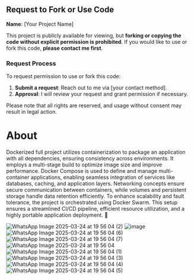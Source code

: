 ## Request to Fork or Use Code

**Name**: [Your Project Name]

This project is publicly available for viewing, but **forking or copying the code without explicit permission is prohibited**. If you would like to use or fork this code, **please contact me first**.

### Request Process
To request permission to use or fork this code:
1. **Submit a request**: Reach out to me via [your contact method].
2. **Approval**: I will review your request and grant permission if necessary.

Please note that all rights are reserved, and usage without consent may result in legal action.

# About

 Dockerized full project utilizes containerization to package an application with all dependencies, ensuring consistency across environments. It employs a multi-stage build 
 to optimize image size and improve performance. Docker Compose is used to define and manage multi-container applications, enabling seamless integration of services like 
 databases, caching, and application layers. Networking concepts ensure secure communication between containers, while volumes and persistent storage handle data retention 
 efficiently. To enhance scalability and fault tolerance, the project is orchestrated using Docker Swarm. This setup ensures a streamlined CI/CD pipeline, 
 efficient resource utilization, and a highly portable application deployment. 🚀

  ![WhatsApp Image 2025-03-24 at 19 56 04 (2)](https://github.com/user-attachments/assets/e0ff3377-ff3a-4cde-956b-cd88bc7d64ed)
  ![image](https://github.com/user-attachments/assets/34ee45dd-7ee2-4ec2-b5ec-5fee3b511a7d)
  ![WhatsApp Image 2025-03-24 at 19 56 04 (6)](https://github.com/user-attachments/assets/e0696ec2-c780-4689-b661-7c13d444c5f8)
  ![WhatsApp Image 2025-03-24 at 19 56 04 (7)](https://github.com/user-attachments/assets/83352287-7e0d-4881-a2c2-9ade1794d797)
  ![WhatsApp Image 2025-03-24 at 19 56 04](https://github.com/user-attachments/assets/51626d77-b59d-4ca5-8b99-28d95337dcac)
  ![WhatsApp Image 2025-03-24 at 19 56 04 (1)](https://github.com/user-attachments/assets/99e5289d-b1fb-4890-9c5a-675c53d1867a)
  ![WhatsApp Image 2025-03-24 at 19 56 04 (3)](https://github.com/user-attachments/assets/d67c4803-26ba-44d2-808e-d2bd3934d468)
  ![WhatsApp Image 2025-03-24 at 19 56 04 (4)](https://github.com/user-attachments/assets/3cf4db6a-c771-41d3-a9b3-426cd1ff06e4)
  ![WhatsApp Image 2025-03-24 at 19 56 04 (5)](https://github.com/user-attachments/assets/27986a06-8e11-46ed-b35b-544dff2f2459)

 

 

